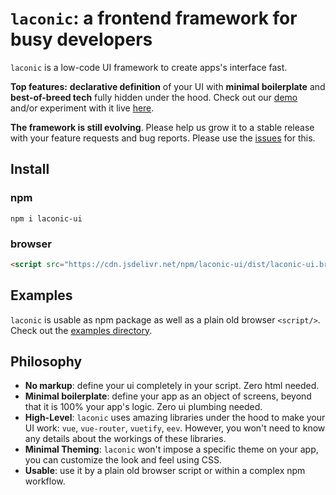 # `laconic`: a frontend framework for busy developers

`laconic` is a low-code UI framework to create apps's interface fast.

**Top features:**
**declarative definition** of your UI with **minimal boilerplate** and **best-of-breed tech** fully hidden under the hood.
Check out our [demo](https://codomatech.github.io/laconic-ui/examples/browser/) and/or experiment with it live [here](https://codepen.io/codomatech/pen/LYOjdRb).

**The framework is still evolving**. Please help us grow it to a stable release
with your feature requests and bug reports. Please use the [issues](issues) for
this.

## Install

### npm

```shell
npm i laconic-ui
```

### browser

```html
<script src="https://cdn.jsdelivr.net/npm/laconic-ui/dist/laconic-ui.browser.js"></script>
```

## Examples

`laconic` is usable as npm package as well as a plain old browser `<script/>`.
Check out the [examples directory](examples).


## Philosophy

- **No markup**: define your ui completely in your script. Zero html needed.
- **Minimal boilerplate**: define your app as an object of screens, beyond that
  it is 100% your app's logic. Zero ui plumbing needed.
- **High-Level**: `laconic` uses amazing libraries under the hood to make your UI work:
  `vue`, `vue-router`, `vuetify`, `eev`. However, you won't need to  know any details about the workings of these libraries.
- **Minimal Theming**: `laconic` won't impose a specific theme on your app, you can
  customize the look and feel using CSS.
- **Usable**: use it by a plain old browser script or within a complex npm workflow.
